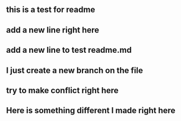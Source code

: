 ## this is a test for readme
## add a new line right here

## add a new line to test readme.md
## I just create a new branch on the file
## try to make conflict right here
## Here is something different I made right here